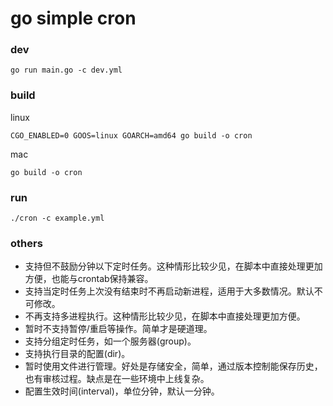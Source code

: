 # go simple cron

### dev

```
go run main.go -c dev.yml
```

### build

linux

```
CGO_ENABLED=0 GOOS=linux GOARCH=amd64 go build -o cron
```

mac

```
go build -o cron
```

### run

```
./cron -c example.yml
```

### others

* 支持但不鼓励分钟以下定时任务。这种情形比较少见，在脚本中直接处理更加方便，也能与crontab保持兼容。
* 支持当定时任务上次没有结束时不再启动新进程，适用于大多数情况。默认不可修改。
* 不再支持多进程执行。这种情形比较少见，在脚本中直接处理更加方便。
* 暂时不支持暂停/重启等操作。简单才是硬道理。
* 支持分组定时任务，如一个服务器(group)。
* 支持执行目录的配置(dir)。
* 暂时使用文件进行管理。好处是存储安全，简单，通过版本控制能保存历史，也有审核过程。缺点是在一些环境中上线复杂。
* 配置生效时间(interval)，单位分钟，默认一分钟。

